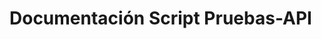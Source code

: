 # Documentación Script Pruebas-API

<!--stackedit_data:
eyJoaXN0b3J5IjpbODA3OTEzNjc0LC0zMzI0NTUzNjNdfQ==
-->